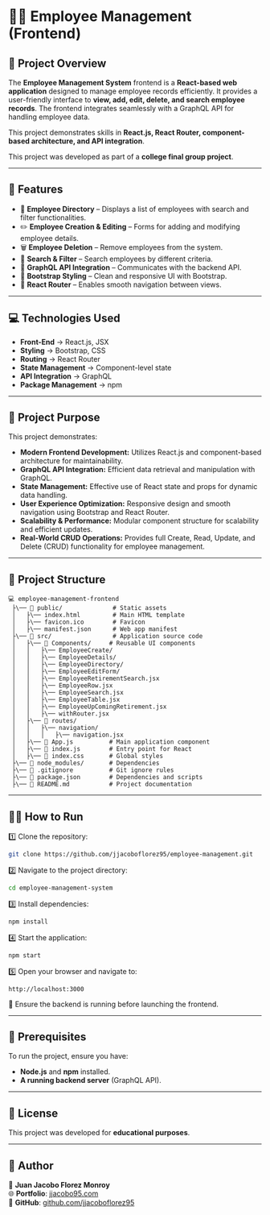 # 👨‍💼 Employee Management (Frontend)

## 📌 Project Overview

The **Employee Management System** frontend is a **React-based web application** designed to manage employee records efficiently. It provides a user-friendly interface to **view, add, edit, delete, and search employee records**. The frontend integrates seamlessly with a GraphQL API for handling employee data.

This project demonstrates skills in **React.js, React Router, component-based architecture, and API integration**.

This project was developed as part of a **college final group project**.

---

## 🚀 Features

- 🏦 **Employee Directory** – Displays a list of employees with search and filter functionalities.
- ✏️ **Employee Creation & Editing** – Forms for adding and modifying employee details.
- 🗑 **Employee Deletion** – Remove employees from the system.
- 🔎 **Search & Filter** – Search employees by different criteria.
- 🚀 **GraphQL API Integration** – Communicates with the backend API.
- 🎨 **Bootstrap Styling** – Clean and responsive UI with Bootstrap.
- 🔄 **React Router** – Enables smooth navigation between views.

---

## 💻 Technologies Used

- **Front-End** → React.js, JSX
- **Styling** → Bootstrap, CSS
- **Routing** → React Router
- **State Management** → Component-level state
- **API Integration** → GraphQL
- **Package Management** → npm

---

## 📌 Project Purpose

This project demonstrates:

- **Modern Frontend Development:** Utilizes React.js and component-based architecture for maintainability.
- **GraphQL API Integration:** Efficient data retrieval and manipulation with GraphQL.
- **State Management:** Effective use of React state and props for dynamic data handling.
- **User Experience Optimization:** Responsive design and smooth navigation using Bootstrap and React Router.
- **Scalability & Performance:** Modular component structure for scalability and efficient updates.
- **Real-World CRUD Operations:** Provides full Create, Read, Update, and Delete (CRUD) functionality for employee management.

---

## 📂 Project Structure

```
💻 employee-management-frontend
 ├\── 📂 public/              # Static assets
 │   ├\── index.html         # Main HTML template
 │   ├\── favicon.ico        # Favicon
 │   ├\── manifest.json      # Web app manifest
 ├\── 📂 src/                 # Application source code
 │   ├\── 📂 Components/     # Reusable UI components
 │   │   ├\── EmployeeCreate/
 │   │   ├\── EmployeeDetails/
 │   │   ├\── EmployeeDirectory/
 │   │   ├\── EmployeeEditForm/
 │   │   ├\── EmployeeRetirementSearch.jsx
 │   │   ├\── EmployeeRow.jsx
 │   │   ├\── EmployeeSearch.jsx
 │   │   ├\── EmployeeTable.jsx
 │   │   ├\── EmployeeUpComingRetirement.jsx
 │   │   ├\── withRouter.jsx
 │   ├\── 📂 routes/
 │   │   ├\── navigation/
 │   │   │   ├\── navigation.jsx
 │   ├\── 📝 App.js          # Main application component
 │   ├\── 📝 index.js        # Entry point for React
 │   ├\── 📝 index.css       # Global styles
 ├\── 📂 node_modules/       # Dependencies
 ├\── 📝 .gitignore          # Git ignore rules
 ├\── 📝 package.json        # Dependencies and scripts
 ├\── 📝 README.md           # Project documentation
```

---

## 🏃️‍♂️ How to Run

1️⃣ Clone the repository:
```bash
git clone https://github.com/jjacoboflorez95/employee-management.git
```

2️⃣ Navigate to the project directory:
```bash
cd employee-management-system
```

3️⃣ Install dependencies:
```bash
npm install
```

4️⃣ Start the application:
```bash
npm start
```

5️⃣ Open your browser and navigate to:
```plaintext
http://localhost:3000
```

📌 Ensure the backend is running before launching the frontend.

---

## 📌 Prerequisites

To run the project, ensure you have:

- **Node.js** and **npm** installed.
- **A running backend server** (GraphQL API).

---

## 📝 License

This project was developed for **educational purposes**.

---

## 🌟 Author

👤 **Juan Jacobo Florez Monroy**  
🌐 **Portfolio**: [jjacobo95.com](https://jjacobo95.com)  
🐙 **GitHub**: [github.com/jjacoboflorez95](https://github.com/jjacoboflorez95)

